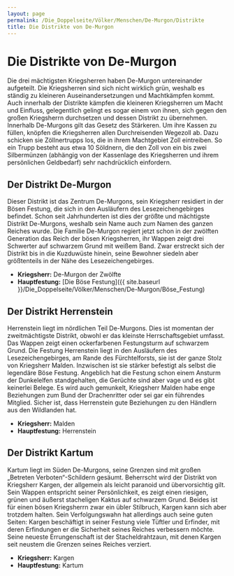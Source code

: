 ```yaml
---
layout: page
permalink: /Die_Doppelseite/Völker/Menschen/De-Murgon/Distrikte
title: Die Distrikte von De-Murgon
---
```


# Die Distrikte von De-Murgon

Die drei mächtigsten Kriegsherren haben De-Murgon untereinander aufgeteilt. Die Kriegsherren sind sich nicht wirklich grün, weshalb es ständig zu kleineren Auseinandersetzungen und Machtkämpfen kommt. Auch innerhalb der Distrikte kämpfen die kleineren Kriegsherren um Macht und Einfluss, gelegentlich gelingt es sogar einem von ihnen, sich gegen den großen Kriegsherrn durchsetzen und dessen Distrikt zu übernehmen. Innerhalb De-Murgons gilt das Gesetz des Stärkeren. Um ihre Kassen zu füllen, knöpfen die Kriegsherren allen Durchreisenden Wegezoll ab. Dazu schicken sie Zöllnertrupps los, die in ihrem Machtgebiet Zoll eintreiben. So ein Trupp besteht aus etwa 10 Söldnern, die den Zoll von ein bis zwei Silbermünzen (abhängig von der Kassenlage des Kriegsherren und ihrem persönlichen Geldbedarf) sehr nachdrücklich einfordern.

## Der Distrikt De-Murgon

Dieser Distrikt ist das Zentrum De-Murgons, sein Kriegsherr residiert in der Bösen Festung, die sich in den Ausläufern des Lesezeichengebirges befindet. Schon seit Jahrhunderten ist dies der größte und mächtigste Distrikt De-Murgons, weshalb sein Name auch zum Namen des ganzen Reiches wurde. Die Familie De-Murgon regiert jetzt schon in der zwölften Generation das Reich der bösen Kriegsherren, ihr Wappen zeigt drei Schwerter auf schwarzem Grund mit weißem Band. Zwar erstreckt sich der Distrikt bis in die Kuzduwüste hinein, seine Bewohner siedeln aber größtenteils in der Nähe des Lesezeichengebirges.

- **Kriegsherr:** De-Murgon der Zwölfte
- **Hauptfestung:** [Die Böse Festung]({{ site.baseurl }}/Die_Doppelseite/Völker/Menschen/De-Murgon/Böse_Festung)

## Der Distrikt Herrenstein

Herrenstein liegt im nördlichen Teil De-Murgons. Dies ist momentan der zweitmächtigste Distrikt, obwohl er das kleinste Herrschaftsgebiet umfasst. Das Wappen zeigt einen ockerfarbenen Festungsturm auf schwarzem Grund. Die Festung Herrenstein liegt in den Ausläufern des Lesezeichengebirges, am Rande des Fürchtelforsts, sie ist der ganze Stolz von Kriegsherr Malden. Inzwischen ist sie stärker befestigt als selbst die legendäre Böse Festung. Angeblich hat die Festung schon einem Ansturm der Dunkelelfen standgehalten, die Gerüchte sind aber vage und es gibt keinerlei Belege. Es wird auch gemunkelt, Kriegsherr Malden habe enge Beziehungen zum Bund der Drachenritter oder sei gar ein führendes Mitglied. Sicher ist, dass Herrenstein gute Beziehungen zu den Händlern aus den Wildlanden hat.

- **Kriegsherr:** Malden
- **Hauptfestung:** Herrenstein

## Der Distrikt Kartum

Kartum liegt im Süden De-Murgons, seine Grenzen sind mit großen &bdquo;Betreten Verboten&ldquo;-Schildern gesäumt. Beherrscht wird der Distrikt von Kriegsherr Kargen, der allgemein als leicht paranoid und übervorsichtig gilt. Sein Wappen entspricht seiner Persönlichkeit, es zeigt einen riesigen, grünen und äußerst stacheligen Kaktus auf schwarzem Grund. Beides ist für einen bösen Kriegsherrn zwar ein übler Stilbruch, Kargen kann sich aber trotzdem halten. Sein Verfolgungswahn hat allerdings auch seine guten Seiten: Kargen beschäftigt in seiner Festung viele Tüftler und Erfinder, mit deren Erfindungen er die Sicherheit seines Reiches verbessern möchte. Seine neueste Errungenschaft ist der Stacheldrahtzaun, mit denen Kargen seit neustem die Grenzen seines Reiches verziert.

- **Kriegsherr:** Kargen
- **Hauptfestung:** Kartum
